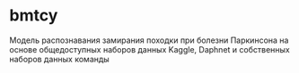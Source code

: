 # bmtcy
Модель распознавания замирания походки при болезни Паркинсона на основе общедоступных наборов данных Kaggle, Daphnet и собственных наборов данных команды
